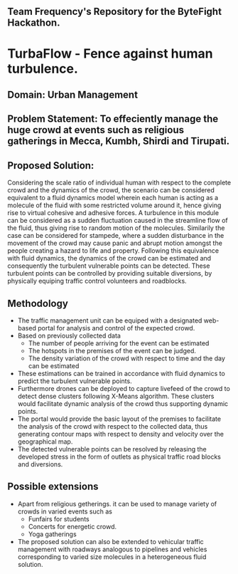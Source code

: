 ## Team Frequency's Repository for the ByteFight Hackathon.

# TurbaFlow -  Fence against human turbulence.

## Domain: Urban Management
## Problem Statement: To effeciently manage the huge crowd at events such as religious gatherings in Mecca, Kumbh, Shirdi and Tirupati.

## Proposed Solution:

Considering the scale ratio of individual human with respect to the complete crowd and the dynamics of the crowd, the scenario can be considered equivalent to a fluid dynamics model wherein each human is acting as a molecule of the fluid with some restricted volume around it, hence giving rise to virtual cohesive and adhesive forces. A turbulence in this module can be considered as a sudden fluctuation caused in the streamline flow of the fluid, thus giving rise to random motion of the molecules. Similarily the case can be considered for stampede, where a sudden disturbance in the movement of the crowd may cause panic and abrupt motion amongst the people creating a hazard to life and property. Following this equivalence with fluid dynamics, the dynamics of the crowd can be estimated and consequently the turbulent vulnerable points can be detected. These turbulent points can be controlled by providing suitable diversions, by physically equiping traffic control volunteers and roadblocks.

## Methodology

* The traffic management unit can be equiped with a designated web-based portal for analysis and control of the expected crowd.
* Based on previously collected data
  * The number of people arriving for the event can be estimated
  * The hotspots in the premises of the event can be judged.
  * The density variation of the crowd with respect to time and the day can be estimated 
* These estimations can be trained in accordance with fluid dynamics to predict the turbulent vulnerable points.
* Furthermore drones can be deployed to capture livefeed of the crowd to detect dense clusters following X-Means algorithm. These clusters would facilitate dynamic analysis of the crowd thus supporting dynamic points.
* The portal would provide the basic layout of the premises to facilitate the analysis of the crowd with respect to the collected data, thus generating contour maps with respect to density and velocity over the geographical map.
* The detected vulnerable points can be resolved by releasing the developed stress in the form of outlets as physical traffic road blocks and diversions.
 
 ## Possible extensions 
 
* Apart from religious getherings. it can be used to manage variety of crowds in varied events such as
  * Funfairs for students
  * Concerts for energetic crowd.
  * Yoga gatherings 
* The proposed solution can also be extended to vehicular traffic management with roadways analogous to pipelines and vehicles corresponding to varied size molecules in a heterogeneous fluid solution.
